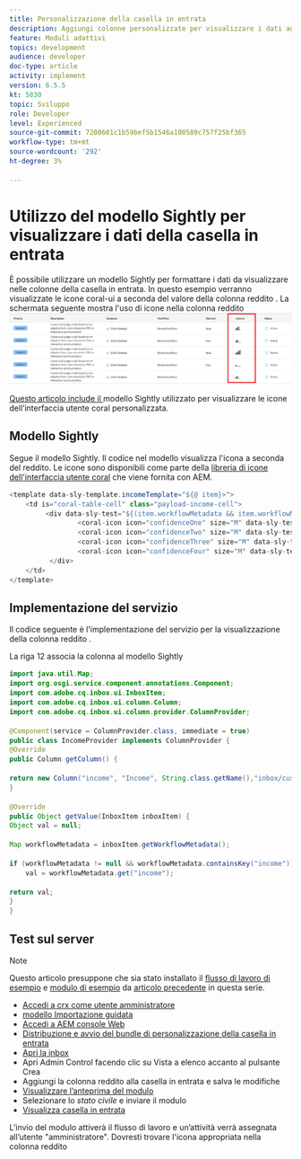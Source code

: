 ```yaml
---
title: Personalizzazione della casella in entrata
description: Aggiungi colonne personalizzate per visualizzare i dati aggiuntivi del flusso di lavoro utilizzando il modello Sightly
feature: Moduli adattivi
topics: development
audience: developer
doc-type: article
activity: implement
version: 6.5.5
kt: 5830
topic: Sviluppo
role: Developer
level: Experienced
source-git-commit: 7200601c1b59bef5b1546a100589c757f25bf365
workflow-type: tm+mt
source-wordcount: '292'
ht-degree: 3%

---
```


# Utilizzo del modello Sightly per visualizzare i dati della casella in entrata

È possibile utilizzare un modello Sightly per formattare i dati da visualizzare nelle colonne della casella in entrata. In questo esempio verranno visualizzate le icone coral-ui a seconda del valore della colonna reddito . La schermata seguente mostra l&#39;uso di icone nella colonna reddito
![icone di reddito](assets/income-column.PNG)

[Questo articolo include il ](assets/sightly-template.zip) modello Sightly utilizzato per visualizzare le icone dell’interfaccia utente coral personalizzata.

## Modello Sightly

Segue il modello Sightly. Il codice nel modello visualizza l&#39;icona a seconda del reddito. Le icone sono disponibili come parte della [libreria di icone dell&#39;interfaccia utente coral](https://helpx.adobe.com/experience-manager/6-3/sites/developing/using/reference-materials/coral-ui/coralui3/Coral.Icon.html#availableIcons) che viene fornita con AEM.

```java
<template data-sly-template.incomeTemplate="${@ item}>">
    <td is="coral-table-cell" class="payload-income-cell">
         <div data-sly-test="${(item.workflowMetadata && item.workflowMetadata.income)}" data-sly-set.income ="${item.workflowMetadata.income}">
                 <coral-icon icon="confidenceOne" size="M" data-sly-test="${income >=0 && income <10000}"></coral-icon>
                 <coral-icon icon="confidenceTwo" size="M" data-sly-test="${income >=10000 && income <100000}"></coral-icon>
                 <coral-icon icon="confidenceThree" size="M" data-sly-test="${income >=100000 && income <500000}"></coral-icon>
                 <coral-icon icon="confidenceFour" size="M" data-sly-test="${income >=500000}"></coral-icon>
          </div>
    </td>
</template>
```

## Implementazione del servizio

Il codice seguente è l&#39;implementazione del servizio per la visualizzazione della colonna reddito .

La riga 12 associa la colonna al modello Sightly

```java
import java.util.Map;
import org.osgi.service.component.annotations.Component;
import com.adobe.cq.inbox.ui.InboxItem;
import com.adobe.cq.inbox.ui.column.Column;
import com.adobe.cq.inbox.ui.column.provider.ColumnProvider;

@Component(service = ColumnProvider.class, immediate = true)
public class IncomeProvider implements ColumnProvider {
@Override
public Column getColumn() {

return new Column("income", "Income", String.class.getName(),"inbox/customization/column-templates.html", "incomeTemplate");
}

@Override
public Object getValue(InboxItem inboxItem) {
Object val = null;

Map workflowMetadata = inboxItem.getWorkflowMetadata();

if (workflowMetadata != null && workflowMetadata.containsKey("income"))
    val = workflowMetadata.get("income");

return val;
}
}
```

## Test sul server

>[!NOTE]
>
>Questo articolo presuppone che sia stato installato il [flusso di lavoro di esempio](assets/review-workflow.zip) e [modulo di esempio](assets/snap-form.zip) da [articolo precedente](https://experienceleague.adobe.com/docs/experience-manager-learn/forms/inbox-customization/add-married-column.md) in questa serie.

* [Accedi a crx come utente amministratore](http://localhost:4502/crx/de/index.jsp)
* [modello Importazione guidata](assets/sightly-template.zip)
* [Accedi a AEM console Web](http://localhost:4502/system/console/bundles)
* [Distribuzione e avvio del bundle di personalizzazione della casella in entrata](assets/income-column-customization.jar)
* [Apri la inbox](http://localhost:4502/aem/inbox)
* Apri Admin Control facendo clic su Vista a elenco accanto al pulsante Crea
* Aggiungi la colonna reddito alla casella in entrata e salva le modifiche
* [Visualizzare l’anteprima del modulo](http://localhost:4502/content/dam/formsanddocuments/snapform/jcr:content?wcmmode=disabled)
* Selezionare lo _stato civile_ e inviare il modulo
* [Visualizza casella in entrata](http://localhost:4502/aem/inbox)

L’invio del modulo attiverà il flusso di lavoro e un’attività verrà assegnata all’utente &quot;amministratore&quot;. Dovresti trovare l&#39;icona appropriata nella colonna reddito
